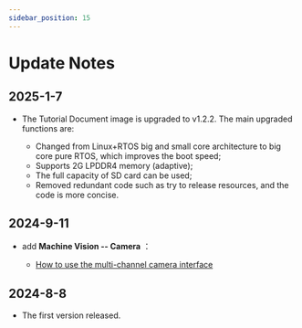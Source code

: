 ```yaml
---
sidebar_position: 15
---
```


# Update Notes

## 2025-1-7

- The Tutorial Document image is upgraded to v1.2.2. The main upgraded functions are:

    - Changed from Linux+RTOS big and small core architecture to big core pure RTOS, which improves the boot speed;
    - Supports 2G LPDDR4 memory (adaptive);
    - The full capacity of SD card can be used;
    - Removed redundant code such as try to release resources, and the code is more concise.

## 2024-9-11

- add **Machine Vision -- Camera** ：

    - [How to use the multi-channel camera interface](../canmv_k230/machine_vision/camera.md#multi-channel-camera-interface-usage) 


## 2024-8-8

- The first version released. 